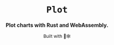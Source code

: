 <div align="center">

  <h1><code>Plot</code></h1>

  <strong>Plot charts with Rust and WebAssembly.</strong>

  <!-- <h3>
    <a href="https://rustwasm.github.io/docs/wasm-pack/tutorials/npm-browser-packages/index.html">Tutorial</a>
    <span> | </span>
    <a href="https://discordapp.com/channels/442252698964721669/443151097398296587">Chat</a>
  </h3> -->

  <sub>Built with 🦀🕸</sub>
</div>

